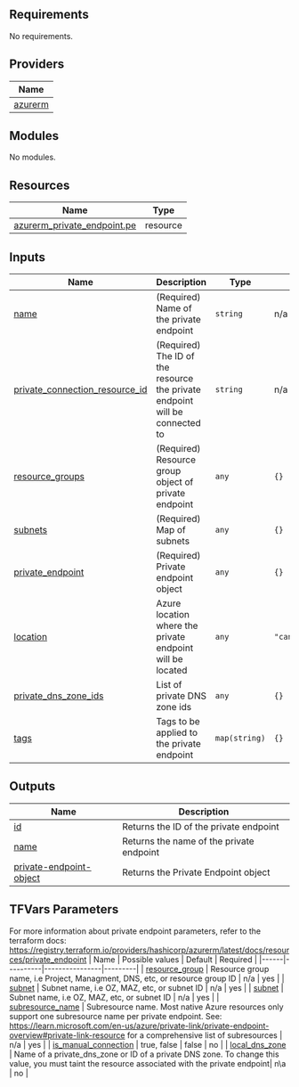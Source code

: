 ## Requirements

No requirements.

## Providers

| Name |
|------|
| <a name="provider_azurerm"></a> [azurerm](#provider\_azurerm) |

## Modules

No modules.

## Resources

| Name | Type |
|------|------|
| [azurerm_private_endpoint.pe](https://registry.terraform.io/providers/hashicorp/azurerm/latest/docs/resources/private_endpoint) | resource |

## Inputs

| Name | Description | Type | Default | Required |
|------|-------------|------|---------|:--------:|
| <a name="input_name"></a> [name](#input\_name) | (Required) Name of the private endpoint | `string` | n/a | yes |
| <a name="input_private_connection_resource_id"></a> [private\_connection\_resource\_id](#input\_private\_connection\_resource\_id) | (Required) The ID of the resource the private endpoint will be connected to | `string` | n/a | yes |
| <a name="input_resource_groups"></a> [resource\_groups](#input\_resource\_groups) | (Required) Resource group object of private endpoint | `any` | `{}` | yes |
| <a name="input_subnets"></a> [subnets](#input\_subnets) | (Required) Map of subnets | `any` | `{}` | yes |
| <a name="input_private_endpoint"></a> [private\_endpoint](#input\_private\_endpoint) | (Required) Private endpoint object | `any` | `{}` | yes |
| <a name="input_location"></a> [location](#input\_location) | Azure location where the private endpoint will be located | `any` | `"canadacentral"` | no |
| <a name="input_private_dns_zone_ids"></a> [private\_dns\_zone\_ids](#input\_private\_dns\_zone\_ids) | List of private DNS zone ids | `any` | `{}` | no |
| <a name="input_tags"></a> [tags](#input\_tags) | Tags to be applied to the private endpoint | `map(string)` | `{}` | no |

## Outputs

| Name | Description |
|------|-------------|
| <a name="output_id"></a> [id](#output\_id) | Returns the ID of the private endpoint |
| <a name="output_name"></a> [name](#output\_name) | Returns the name of the private endpoint |
| <a name="output_private-endpoint-object"></a> [private-endpoint-object](#output\_private-endpoint-object) | Returns the Private Endpoint object |

## TFVars Parameters

For more information about private endpoint parameters, refer to the terraform docs: https://registry.terraform.io/providers/hashicorp/azurerm/latest/docs/resources/private_endpoint
| Name | Possible values | Default | Required |
|------|----------|----------------|---------|
| <a name="resource_group"></a> [resource_group](#resource\_group) | Resource group name, i.e Project, Managment, DNS, etc, or resource group ID | n/a | yes |
|<a name="subnet"></a> [subnet](#subnet) | Subnet name, i.e OZ, MAZ, etc, or subnet ID | n/a | yes |
|<a name="subnet"></a> [subnet](#subnet) | Subnet name, i.e OZ, MAZ, etc, or subnet ID | n/a | yes |
|<a name="subresource_name"></a> [subresource_name](#subresource\_name) | Subresource name. Most native Azure resources only support one subresource name per private endpoint. See: https://learn.microsoft.com/en-us/azure/private-link/private-endpoint-overview#private-link-resource for a comprehensive list of subresources | n/a | yes |
|<a name="is_manual_connection"></a> [is_manual_connection](#is\_manual\_connection) | true, false | false | no |
|<a name="local_dns_zone"></a> [local_dns_zone](#local\_dns\_zone) | Name of a private_dns_zone or ID of a private DNS zone. To change this value, you must taint the resource associated with the private endpoint| n\a | no |
